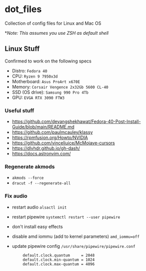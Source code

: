# dot_files

Collection of config files for Linux and Mac OS

**Note: This assumes you use ZSH as default shell*

## Linux Stuff

Confirmed to work on the following specs

- Distro: `Fedora 40`
- CPU: `Ryzen 9 7950x3d`
- Motherboard: `Asus ProArt x670E`
- Memory: `Corsair Vengence 2x32Gb 5600 CL-40`
- SSD (OS drive): `Samsung 990 Pro 4Tb`
- GPU: `EVGA RTX 3090 FTW3`

### Useful stuff

- https://github.com/devangshekhawat/Fedora-40-Post-Install-Guide/blob/main/README.md
- https://github.com/paulmcauley/klassy
- https://rpmfusion.org/Howto/NVIDIA
- https://github.com/vinceliuice/McMojave-cursors
- https://dlvhdr.github.io/gh-dash/ 
- https://docs.astronvim.com/

### Regenerate akmods

- `akmods --force`
- `dracut -f --regenerate-all`

### Fix audio

- restart audio `alsactl init`
- restart pipewire `systemctl restart --user pipewire`

- don't install easy effects
- disable amd iommu (add to kernel parameters) `amd_iommu=off`
- update pipewire config `/usr/share/pipewire/pipewire.conf`


```
        default.clock.quantum     = 2048
        default.clock.min-quantum = 1024
        default.clock.max-quantum = 4096

```

